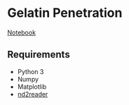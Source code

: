 # Gelatin Penetration

[Notebook](https://nbviewer.jupyter.org/github/chl1221/process_time_dependent_z_stacking/blob/master/gelatin%20time%20lapse.ipynb)

## Requirements

* Python 3
* Numpy
* Matplotlib
* [nd2reader](https://rbnvrw.github.io/nd2reader/)
